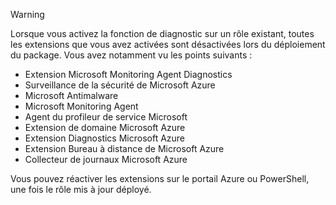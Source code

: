 > [!WARNING]
> Lorsque vous activez la fonction de diagnostic sur un rôle existant, toutes les extensions que vous avez activées sont désactivées lors du déploiement du package. Vous avez notamment vu les points suivants :
>
> * Extension Microsoft Monitoring Agent Diagnostics
> * Surveillance de la sécurité de Microsoft Azure
> * Microsoft Antimalware                 
> * Microsoft Monitoring Agent
> * Agent du profileur de service Microsoft      
> * Extension de domaine Microsoft Azure        
> * Extension Diagnostics Microsoft Azure   
> * Extension Bureau à distance de Microsoft Azure
> * Collecteur de journaux Microsoft Azure
>
> Vous pouvez réactiver les extensions sur le portail Azure ou PowerShell, une fois le rôle mis à jour déployé.
>
